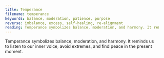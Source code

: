 ```yaml
---
title: Temperance
filename: temperance
keywords: balance, moderation, patience, purpose
reverse: imbalance, excess, self-healing, re-alignment
reading: Temperance symbolizes balance, moderation, and harmony. It reminds us to listen to our inner voice, avoid extremes, and find peace in the present moment. As you consider the energy of Temperance, ask yourself -  what areas of my life feel out of balance? How can I find moderation in my actions and behaviors? Am I practicing patience in my life or am I rushing to achieve my goals? What is my purpose in life and how can I align my actions with that purpose?
---
```


Temperance symbolizes balance, moderation, and harmony. It reminds us to listen to our inner voice, avoid extremes, and find peace in the present moment.
